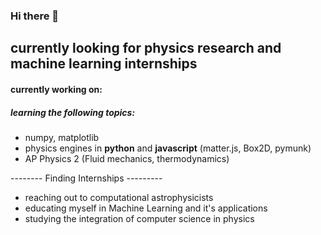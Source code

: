 ### Hi there 👋

## currently looking for physics research and machine learning internships

#### currently working on:

##### learning the following topics:
* numpy, matplotlib
* physics engines in __python__ and __javascript__ (matter.js, Box2D, pymunk)
* AP Physics 2 (Fluid mechanics, thermodynamics)

-------- Finding Internships ---------
* reaching out to computational astrophysicists
* educating myself in Machine Learning and it's applications
* studying the integration of computer science in physics


